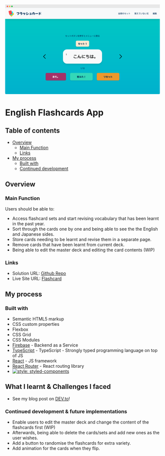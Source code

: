 ![english-flashcard-app](./public/screenshot.png)

# English Flashcards App

## Table of contents

- [Overview](#overview)
  - [Main Function](#main-function)
  - [Links](#links)
- [My process](#my-process)
  - [Built with](#built-with)
  - [Continued development](#continued-development)

## Overview

### Main Function

Users should be able to:
- Access flashcard sets and start revising vocabulary that has been learnt in the past year. 
- Sort through the cards one by one and being able to see the the English and Japanese sides.
- Store cards needing to be learnt and revise them in a separate page.
- Remove cards that have been learnt from current deck.
- Being able to edit the master deck and editing the card contents (WIP)

### Links

- Solution URL: [Github Repo](https://github.com/kebin20/english-flashcards-app)
- Live Site URL: [Flashcard](https://english-flashcard.netlify.app/)

## My process

### Built with

- Semantic HTML5 markup
- CSS custom properties
- Flexbox
- CSS Grid
- CSS Modules
- [Firebase](https://firebase.google.com/) - Backend as a Service
- [TypeScript](https://www.typescriptlang.org/) - TypeScript - Strongly typed programming language on top of JS
- [React](https://reactjs.org/) - JS framework
- [React Router](https://reactrouter.com/en/main) - React routing library
- [![style: styled-components](https://img.shields.io/badge/style-%F0%9F%92%85%20styled--components-orange.svg?colorB=daa357&colorA=db748e)](https://github.com/styled-components/styled-components)

## What I learnt & Challenges I faced

- See my blog post on [DEV.to](https://dev.to/kebin20/my-learning-journey-through-my-english-flashcard-project-2odb)!

### Continued development & future implementations

- Enable users to edit the master deck and change the content of the flashcards first (WIP)
 - Afterwards, being able to delete the cards/sets and add new ones as the user wishes.
- Add a button to randomise the flashcards for extra variety.
- Add animation for the cards when they flip. 
